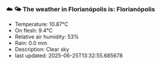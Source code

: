 ### ☁️ 🌤️  The weather in Florianópolis is: Florianópolis

- Temperature: 10.87°C
- On flesh: 9.4°C
- Relative air humidity: 53%
- Rain: 0.0 mm
- Description: Clear sky
- last updated: 2025-06-25T13:32:55.685678
